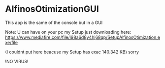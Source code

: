 # AlfinosOtimizationGUI
This app is the same of the console but in a GUI

Note: U can have on your pc my Setup just downloading here: https://www.mediafire.com/file/l98a6d8y4hj68qp/SetupAlfinosOtimization.exe/file

(I couldnt put here beacuse my Setup has exac 140.342 KB) sorry 

!NO VIRUS!
